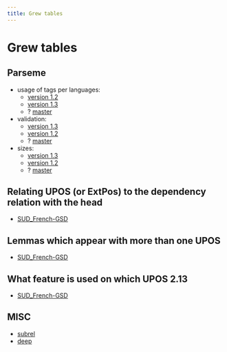```yaml
---
title: Grew tables
---
```


# Grew tables

## Parseme
 - usage of tags per languages:
   - [version 1.2](index.html?data=parseme/labels@1.2)
   - [version 1.3](index.html?data=parseme/labels@1.3)
   - ? [master](index.html?data=parseme/labels@master)
 - validation:
   - [version 1.3](index.html?data=parseme/valid@1.3)
   - [version 1.2](index.html?data=parseme/valid@1.2)
   - ? [master](index.html?data=parseme/valid@master)
 - sizes:
   - [version 1.3](index.html?data=sizes/valid@1.3)
   - [version 1.2](index.html?data=sizes/valid@1.2)
   - ? [master](index.html?data=sizes/valid@master)


## Relating UPOS (or ExtPos) to the dependency relation with the head
 - [SUD_French-GSD](index.html?data=SUD_French-GSD/label_upos@2.12)

## Lemmas which appear with more than one UPOS
 - [SUD_French-GSD](index.html?data=SUD_French-GSD/amb_lemma@2.12)

## What feature is used on which UPOS 2.13
 - [SUD_French-GSD](index.html?data=SUD_French-GSD/pos_features@2.13)

## MISC
 - [subrel](index.html?data=sud/subrel)
 - [deep](index.html?data=sud/deep)